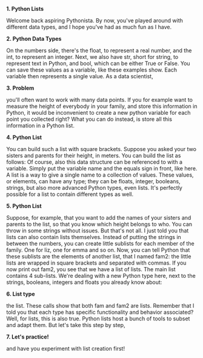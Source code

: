 **1. Python Lists**

Welcome back aspiring Pythonista. By now, you've played around with different data types, and I hope you've had as much fun as I have.

**2. Python Data Types**

On the numbers side, there's the float, to represent a real number, and the int, to represent an integer. Next, we also have str, short for string, to represent text in Python, and bool, which can be either True or False. You can save these values as a variable, like these examples show. Each variable then represents a single value. As a data scientist,

**3. Problem**

you'll often want to work with many data points. If you for example want to measure the height of everybody in your family, and store this information in Python, it would be inconvenient to create a new python variable for each point you collected right? What you can do instead, is store all this information in a Python list.

**4. Python List**

You can build such a list with square brackets. Suppose you asked your two sisters and parents for their height, in meters. You can build the list as follows: Of course, also this data structure can be referenced to with a variable. Simply put the variable name and the equals sign in front, like here. A list is a way to give a single name to a collection of values. These values, or elements, can have any type; they can be floats, integer, booleans, strings, but also more advanced Python types, even lists. It's perfectly possible for a list to contain different types as well.

**5. Python List**

Suppose, for example, that you want to add the names of your sisters and parents to the list, so that you know which height belongs to who. You can throw in some strings without issues. But that's not all. I just told you that lists can also contain lists themselves. Instead of putting the strings in between the numbers, you can create little sublists for each member of the family. One for liz, one for emma and so on. Now, you can tell Python that these sublists are the elements of another list, that I named fam2: the little lists are wrapped in square brackets and separated with commas. If you now print out fam2, you see that we have a list of lists. The main list contains 4 sub-lists. We're dealing with a new Python type here, next to the strings, booleans, integers and floats you already know about:

**6. List type**

the list. These calls show that both fam and fam2 are lists. Remember that I told you that each type has specific functionality and behavior associated? Well, for lists, this is also true. Python lists host a bunch of tools to subset and adapt them. But let's take this step by step,

**7. Let's practice!**

and have you experiment with list creation first!

